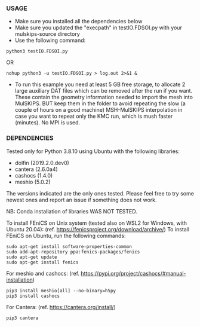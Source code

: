 ### USAGE

- Make sure you installed all the dependencies below
- Make sure you updated the "execpath" in testIO.FDSOI.py with your mulskips-source directory
- Use the following command:

```
python3 testIO.FDSOI.py
```

OR

```
nohup python3 -u testIO.FDSOI.py > log.out 2>&1 &
```

- To run this example you need at least 5 GB free storage, to allocate 2 large auxiliary DAT files which can be removed after the run if you want.
These contain the geometry information needed to import the mesh into MulSKIPS.
BUT keep them in the folder to avoid repeating the slow (a couple of hours on a good machine) MSH-MulSKIPS interpolation 
in case you want to repeat only the KMC run, which is mush faster (minutes).
No MPI is used.


### DEPENDENCIES

Tested only for Python 3.8.10 using Ubuntu with the following libraries:
- dolfin (2019.2.0.dev0)
- cantera (2.6.0a4)
- cashocs (1.4.0)
- meshio (5.0.2)

The versions indicated are the only ones tested. 
Please feel free to try some newest ones and report an issue if something does not work.

NB: Conda installation of libraries WAS NOT TESTED.

To install FEniCS on Unix system (tested also on WSL2 for Windows, with Ubuntu 20.04):
(ref. https://fenicsproject.org/download/archive/)
To install FEniCS on Ubuntu, run the following commands:

```
sudo apt-get install software-properties-common
sudo add-apt-repository ppa:fenics-packages/fenics
sudo apt-get update
sudo apt-get install fenics
```

For meshio and cashocs:
(ref. https://pypi.org/project/cashocs/#manual-installation)

```
pip3 install meshio[all] --no-binary=h5py
pip3 install cashocs
```

For Cantera:
(ref. https://cantera.org/install/)

```
pip3 cantera
```

